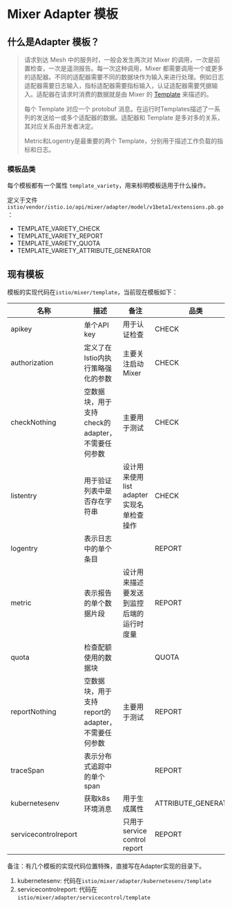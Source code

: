 # Mixer Adapter 模板

## 什么是Adapter 模板？

> 请求到达 Mesh 中的服务时，一般会发生两次对 Mixer 的调用，一次是前置检查，一次是遥测报告。每一次这种调用，Mixer 都需要调用一个或更多的适配器。不同的适配器需要不同的数据块作为输入来进行处理。例如日志适配器需要日志输入，指标适配器需要指标输入，认证适配器需要凭据输入。适配器在请求时消费的数据就是由 Mixer 的 [Template](https://istio.io/docs/reference/config/mixer/template/) 来描述的。
>
> 每个 Template 对应一个 protobuf 消息。在运行时Templates描述了一系列的发送给一或多个适配器的数据。适配器和 Template 是多对多的关系，其对应关系由开发者决定。
>
> Metric和Logentry是最重要的两个 Template，分别用于描述工作负载的指标和日志。

### 模板品类

每个模板都有一个属性 `template_variety`，用来标明模板适用于什么操作。

定义于文件 `istio/vendor/istio.io/api/mixer/adapter/model/v1beta1/extensions.pb.go`：

- TEMPLATE_VARIETY_CHECK
- TEMPLATE_VARIETY_REPORT
- TEMPLATE_VARIETY_QUOTA
- TEMPLATE_VARIETY_ATTRIBUTE_GENERATOR

## 现有模板

模板的实现代码在`istio/mixer/template`，当前现在模板如下：

| 名称                 | 描述                                              | 备注                                      | 品类                |
| -------------------- | ------------------------------------------------- | ----------------------------------------- | ------------------- |
| apikey               | 单个API key                                       | 用于认证检查                              | CHECK               |
| authorization        | 定义了在Istio内执行策略强化的参数                 | 主要关注启动Mixer                         | CHECK               |
| checkNothing         | 空数据块，用于支持check的adapter，不需要任何参数  | 主要用于测试                              | CHECK               |
| listentry            | 用于验证列表中是否存在字符串                      | 设计用来使用 list adapter实现名单检查操作 | CHECK               |
| logentry             | 表示日志中的单个条目                              |                                           | REPORT              |
| metric               | 表示报告的单个数据片段                            | 设计用来描述要发送到监控后端的运行时度量  | REPORT              |
| quota                | 检查配额使用的数据块                              |                                           | QUOTA               |
| reportNothing        | 空数据块，用于支持report的adapter，不需要任何参数 | 主要用于测试                              | REPORT              |
| traceSpan            | 表示分布式追踪中的单个span                        |                                           | REPORT              |
| kubernetesenv        | 获取k8s环境消息                                   | 用于生成属性                              | ATTRIBUTE_GENERATOR |
| servicecontrolreport |                                                   | 只用于service control report              | REPORT              |

备注：有几个模板的实现代码位置特殊，直接写在Adapter实现的目录下。

1. kubernetesenv: 代码在`istio/mixer/adapter/kubernetesenv/template`
2. servicecontrolreport: 代码在`istio/mixer/adapter/servicecontrol/template`